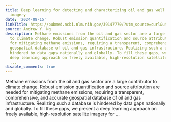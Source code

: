 ```yaml
---
title: Deep learning for detecting and characterizing oil and gas well pads in satellite
  imagery
date: '2024-08-15'
linkTitle: https://pubmed.ncbi.nlm.nih.gov/39147770/?utm_source=curl&utm_medium=rss&utm_campaign=pubmed-2&utm_content=1H9AR3ZQQCaD18WRp_goPTYWadSiIIOcF3SuY2ZeFMTwac-ggk&fc=20220815211520&ff=20240816180832&v=2.18.0.post9+e462414
source: Andrew Y. Ng
description: Methane emissions from the oil and gas sector are a large contributor
  to climate change. Robust emission quantification and source attribution are needed
  for mitigating methane emissions, requiring a transparent, comprehensive, and accurate
  geospatial database of oil and gas infrastructure. Realizing such a database is
  hindered by data gaps nationally and globally. To fill these gaps, we present a
  deep learning approach on freely available, high-resolution satellite imagery for
  ...
disable_comments: true
---
```

Methane emissions from the oil and gas sector are a large contributor to climate change. Robust emission quantification and source attribution are needed for mitigating methane emissions, requiring a transparent, comprehensive, and accurate geospatial database of oil and gas infrastructure. Realizing such a database is hindered by data gaps nationally and globally. To fill these gaps, we present a deep learning approach on freely available, high-resolution satellite imagery for ...